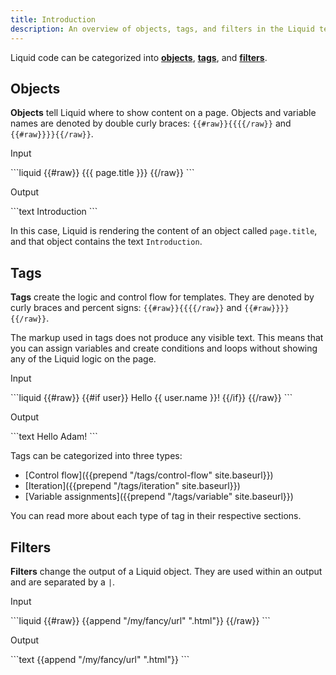 ```yaml
---
title: Introduction
description: An overview of objects, tags, and filters in the Liquid template language.
---
```


Liquid code can be categorized into [**objects**](#objects), [**tags**](#tags), and [**filters**](#filters).

## Objects

**Objects** tell Liquid where to show content on a page. Objects and variable names are denoted by double curly braces: `{{#raw}}{{{{/raw}}` and `{{#raw}}}}{{/raw}}`.


<p class="code-label">Input</p>
```liquid
{{#raw}}
{{{ page.title }}}
{{/raw}}
```

<p class="code-label">Output</p>
```text
Introduction
```

In this case, Liquid is rendering the content of an object called `page.title`, and that object contains the text `Introduction`.

## Tags

**Tags** create the logic and control flow for templates. They are denoted by curly braces and percent signs: `{{#raw}}{{{{/raw}}` and `{{#raw}}}}{{/raw}}`.

The markup used in tags does not produce any visible text. This means that you can assign variables and create conditions and loops without showing any of the Liquid logic on the page.

<p class="code-label">Input</p>
```liquid
{{#raw}}
{{#if user}}
  Hello {{ user.name }}!
{{/if}}
{{/raw}}
```

<p class="code-label">Output</p>
```text
Hello Adam!
```

Tags can be categorized into three types:

- [Control flow]({{prepend "/tags/control-flow" site.baseurl}})
- [Iteration]({{prepend "/tags/iteration" site.baseurl}})
- [Variable assignments]({{prepend "/tags/variable" site.baseurl}})

You can read more about each type of tag in their respective sections.


## Filters

**Filters** change the output of a Liquid object. They are used within an output and are separated by a `|`.

<p class="code-label">Input</p>
```liquid
{{#raw}}
{{append "/my/fancy/url" ".html"}}
{{/raw}}
```

<p class="code-label">Output</p>
```text
{{append "/my/fancy/url" ".html"}}
```
